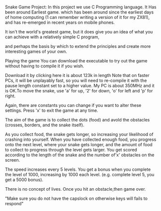 Snake Game Project:
In this project we use C Programming language.
It Has been around Earliest game.
which has been around since the earliest days of home computing (1 can remember writing a version of it for my ZX81), and has re-emerged in recent years on mobile phones.

It isn't the world's greatest game, but it does give you an idea of what you can achieve with a relatively simple C program,

and perhaps the basis by which to extend the principles and create more interesting games of your own.

Playing the game
You can download the executable to try out the game without having to compile it if you wish.

Download it by clicking here it is about 123k in length Note that on faster PCs, it will be unplayably fast, so you will need to re-compile it with the pause length constant set to a higher value.
 My PC is about 350MHz and it is OK.To move the snake, use 'a' for up, '2' for down, 'o' for left and 'p' for right.

Again, there are constants you can change if you want to alter these settings. Press 'x' to exit the game at any time.

The aim of the game is to collect the dots (food) and avold the obstacles (crosses, borders, and the snake itself).

As you collect food, the snake gets longer, so increasing your likelihood of crashing into yourself.
When you have collected enough food, you progress onto the next level,
where your snake gets longer, and the amount of food to collect to progress through the level gets larger. 
You get scored according to the length of the snake and the number of'x' obstacles on the screen.

The speed increases every 5 levels. You get a bonus when you complete the level of 1000, increasing by 1000 each level.
(e.g. complete level 5, you get a 5000 bonus).

There is no concept of lives. Once you hit an obstacle,then game over.

"Make sure you do not have the capslock on otherwise keys will fails to respond"
